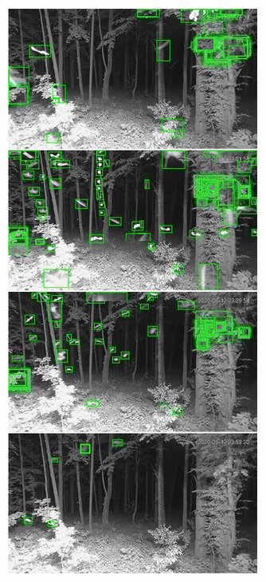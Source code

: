 ![20200612-222836-225841](in/20200612/20200612-222836-225841_0_.jpg)
![20200612-225846-232851](in/20200612/20200612-225846-232851_0_.jpg)
![20200612-232856-235901](in/20200612/20200612-232856-235901_0_.jpg)
![20200612-235906-000001](in/20200612/20200612-235906-000001_0_.jpg)
